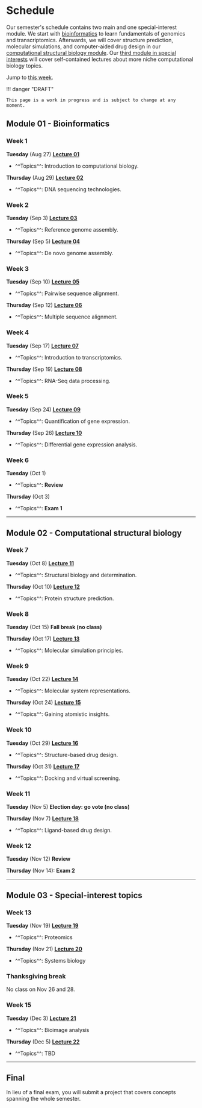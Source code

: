 # Schedule

Our semester's schedule contains two main and one special-interest module.
We start with [bioinformatics](#module-01-bioinformatics) to learn fundamentals of genomics and transcriptomics.
Afterwards, we will cover structure prediction, molecular simulations, and computer-aided drug design in our [computational structural biology module](#module-02-computational-structural-biology).
Our [third module in special interests](#module-03-special-interest-topics) will cover self-contained lectures about more niche computational biology topics.

Jump to [this week](#week-1).

!!! danger "DRAFT"

    This page is a work in progress and is subject to change at any moment.

## Module 01 - Bioinformatics

### Week 1

**Tuesday** (Aug 27) [**Lecture 01**](../../lectures/01/)

-   ^^Topics^^: Introduction to computational biology.

**Thursday** (Aug 29) [**Lecture 02**](../../lectures/02/)

-   ^^Topics^^: DNA sequencing technologies.

### Week 2

**Tuesday** (Sep 3) [**Lecture 03**](../../lectures/03/)

-   ^^Topics^^: Reference genome assembly.

**Thursday** (Sep 5) [**Lecture 04**](../../lectures/04/)

-   ^^Topics^^: De novo genome assembly.

### Week 3

**Tuesday** (Sep 10) [**Lecture 05**](../../lectures/05/)

-   ^^Topics^^: Pairwise sequence alignment.

**Thursday** (Sep 12) [**Lecture 06**](../../lectures/06/)

-   ^^Topics^^: Multiple sequence alignment.

### Week 4

**Tuesday** (Sep 17) [**Lecture 07**](../../lectures/07/)

-   ^^Topics^^: Introduction to transcriptomics.

**Thursday** (Sep 19)  [**Lecture 08**](../../lectures/08/)

-   ^^Topics^^: RNA-Seq data processing.

### Week 5

**Tuesday** (Sep 24) [**Lecture 09**](../../lectures/09/)

-   ^^Topics^^: Quantification of gene expression.

**Thursday** (Sep 26) [**Lecture 10**](../../lectures/10/)

-   ^^Topics^^: Differential gene expression analysis.

### Week 6

**Tuesday** (Oct 1)

-   ^^Topics^^: **Review**

**Thursday** (Oct 3)

-   ^^Topics^^: **Exam 1**

<hr>

## Module 02 - Computational structural biology

### Week 7

**Tuesday** (Oct 8) [**Lecture 11**](../../lectures/11/)

-   ^^Topics^^: Structural biology and determination.

**Thursday** (Oct 10) [**Lecture 12**](../../lectures/12/)

-   ^^Topics^^: Protein structure prediction.

### Week 8

**Tuesday** (Oct 15) **Fall break (no class)**

**Thursday** (Oct 17) [**Lecture 13**](../../lectures/13/)

-   ^^Topics^^: Molecular simulation principles.

### Week 9

**Tuesday** (Oct 22) [**Lecture 14**](../../lectures/14/)

-   ^^Topics^^: Molecular system representations.

**Thursday** (Oct 24) [**Lecture 15**](../../lectures/15/)

-   ^^Topics^^: Gaining atomistic insights.

### Week 10

**Tuesday** (Oct 29) [**Lecture 16**](../../lectures/16/)

-   ^^Topics^^: Structure-based drug design.

**Thursday** (Oct 31) [**Lecture 17**](../../lectures/17/)

-   ^^Topics^^: Docking and virtual screening.

### Week 11

**Tuesday** (Nov 5) **Election day: go vote (no class)**

**Thursday** (Nov 7) [**Lecture 18**](../../lectures/18/)

-   ^^Topics^^: Ligand-based drug design.

### Week 12

**Tuesday** (Nov 12) **Review**

**Thursday** (Nov 14): **Exam 2**

<hr>

## Module 03 - Special-interest topics

### Week 13

**Tuesday** (Nov 19) [**Lecture 19**](../../lectures/19/)

-   ^^Topics^^: Proteomics

**Thursday** (Nov 21) [**Lecture 20**](../../lectures/20/)

-   ^^Topics^^: Systems biology

### Thanksgiving break

No class on Nov 26 and 28.

### Week 15

**Tuesday** (Dec 3) [**Lecture 21**](../../lectures/21/)

-   ^^Topics^^: Bioimage analysis

**Thursday** (Dec 5) [**Lecture 22**](../../lectures/22/)

-   ^^Topics^^: TBD

<hr>

## Final

In lieu of a final exam, you will submit a project that covers concepts spanning the whole semester.
